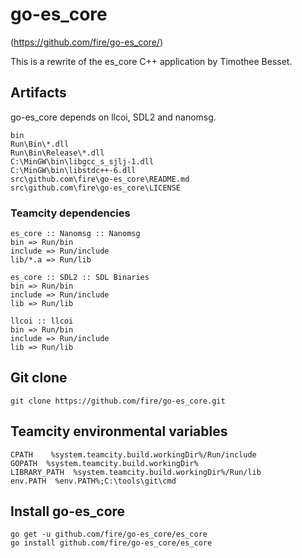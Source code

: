 go-es_core 
==========

(https://github.com/fire/go-es_core/)

This is a rewrite of the es_core C++ application by Timothee Besset.

## Artifacts

go-es_core depends on llcoi, SDL2 and nanomsg.

```
bin
Run\Bin\*.dll
Run\Bin\Release\*.dll
C:\MinGW\bin\libgcc_s_sjlj-1.dll
C:\MinGW\bin\libstdc++-6.dll
src\github.com\fire\go-es_core\README.md
src\github.com\fire\go-es_core\LICENSE
```

### Teamcity dependencies
```
es_core :: Nanomsg :: Nanomsg 
bin => Run/bin
include => Run/include
lib/*.a => Run/lib

es_core :: SDL2 :: SDL Binaries 
bin => Run/bin
include => Run/include
lib => Run/lib

llcoi :: llcoi 
bin => Run/bin
include => Run/include
lib => Run/lib
```
## Git clone

```
git clone https://github.com/fire/go-es_core.git
```

## Teamcity environmental variables

    CPATH	 %system.teamcity.build.workingDir%/Run/include
    GOPATH  %system.teamcity.build.workingDir%	
    LIBRARY_PATH  %system.teamcity.build.workingDir%/Run/lib
    env.PATH  %env.PATH%;C:\tools\git\cmd


## Install go-es_core
    go get -u github.com/fire/go-es_core/es_core
    go install github.com/fire/go-es_core/es_core
